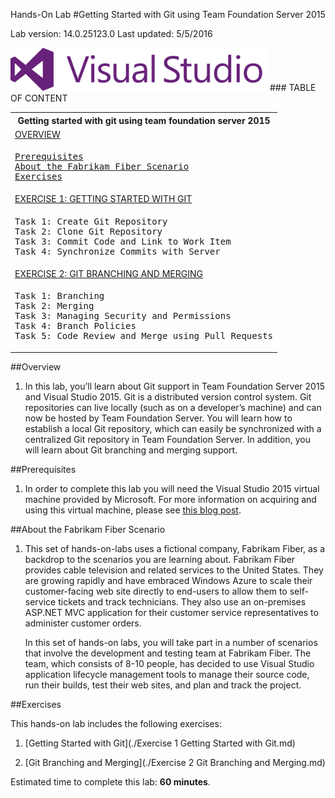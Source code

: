 Hands-On Lab
#Getting Started with Git using Team Foundation Server 2015

Lab version: 14.0.25123.0
Last updated: 5/5/2016

<img src="./media/image1.png" width="411" height="69" />
### TABLE OF CONTENT
<table>
<tr><th>Getting started with git using team foundation server 2015</th></tr>
<tr><td><a href="./README.md#overview">OVERVIEW</a></td></tr>
<tr><td><pre><a href="./README.md#prerequisites">Prerequisites</a>
<a href="./README.md#about-the-fabrikam-fiber-scenario">About the Fabrikam Fiber Scenario</a>
<a href="./README.md#exercises">Exercises</a></pre></td></tr>
<tr><td><a href="./Exercise 1 Getting Started with Git.md">EXERCISE 1: GETTING STARTED WITH GIT</a></td></tr> 
<tr><td><pre>
Task 1: Create Git Repository
Task 2: Clone Git Repository
Task 3: Commit Code and Link to Work Item
Task 4: Synchronize Commits with Server
</pre></td></tr>
<tr><td><a href="./Exercise 2 Git Branching and Merging.md">EXERCISE 2: GIT BRANCHING AND MERGING</a></td></tr> 
<tr><td><pre>
Task 1: Branching
Task 2: Merging
Task 3: Managing Security and Permissions
Task 4: Branch Policies
Task 5: Code Review and Merge using Pull Requests
</pre></td></tr>
</table>

##Overview

1.  In this lab, you’ll learn about Git support in Team Foundation
    Server 2015 and Visual Studio 2015. Git is a distributed version
    control system. Git repositories can live locally (such as on a
    developer’s machine) and can now be hosted by Team
    Foundation Server. You will learn how to establish a local Git
    repository, which can easily be synchronized with a centralized Git
    repository in Team Foundation Server. In addition, you will learn
    about Git branching and merging support.

##Prerequisites

1.  In order to complete this lab you will need the Visual Studio 2015
    virtual machine provided by Microsoft. For more information on
    acquiring and using this virtual machine, please see [this blog
    post](http://aka.ms/ALMVM).

##About the Fabrikam Fiber Scenario

1.  This set of hands-on-labs uses a fictional company, Fabrikam Fiber,
    as a backdrop to the scenarios you are learning about. Fabrikam
    Fiber provides cable television and related services to the
    United States. They are growing rapidly and have embraced Windows
    Azure to scale their customer-facing web site directly to end-users
    to allow them to self-service tickets and track technicians. They
    also use an on-premises ASP.NET MVC application for their customer
    service representatives to administer customer orders.

    In this set of hands-on labs, you will take part in a number of
    scenarios that involve the development and testing team at
    Fabrikam Fiber. The team, which consists of 8-10 people, has decided
    to use Visual Studio application lifecycle management tools to
    manage their source code, run their builds, test their web sites,
    and plan and track the project.
    
##Exercises

This hands-on lab includes the following exercises:

 1.  [Getting Started with Git](./Exercise 1 Getting Started with Git.md)

 2.  [Git Branching and Merging](./Exercise 2 Git Branching and Merging.md)

 Estimated time to complete this lab: **60 minutes**.
